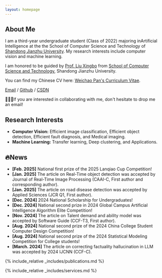 ```yaml
---
layout: homepage
---
```


## About Me

I am a third-year undergraduate student (Class of 2022) majoring in ​​Artificial Intelligence​​ at the the School of Computer Science and Technology of [Shandong Jianzhu University](https://www.sdjzu.edu.cn/). My research interests include computer vision and machine learning.

I am honored to be guided by [Prof. Liu Xingbo](https://www.sdjzu.edu.cn/jsjkx/info/1024/4415.htm) from [School of Computer Science and Technology](https://www.sdjzu.edu.cn/jsjkx/index.htm), Shandong Jianzhu University.

You can find my Chinese CV here: [Weichao Pan's Curriculum Vitae](../assets/Curriculum_Vitae_CN.pdf).

[Email](mailto:202211102025@stu.sdjzu.edu.cn) / [Github](https://github.com/JEFfersusu) / [CSDN](https://blog.csdn.net/weixin_73994643?type=blog)

🌟🌟🌟If you are interested in collaborating with me, don't hesitate to drop me an email!
## Research Interests

- **Computer Vision:** Efficient image classification, Efficient object detection, Efficient fault diagnosis, and Medical imaging.
- **Machine Learning:** Transfer learning, Deep clustering, and Applications.

## 🔥News

- **[Feb. 2025]** National first prize of the 2025 Lanqiao Cup Competition!
- **[Jan. 2025]** The article on Real-Time object detection was accepted by Journal of Real-Time Image Processing (CAAI-C, First author and corresponding author).
- **[Jan. 2025]** The article on road disease detection was accepted by Applied Sciences (JCR Q1, First author).
- **[Dec. 2024]** 2024 National Scholarship for Undergraduates!
- **[Dec. 2024]** National second prize in 2024 Global Campus Artificial Intelligence Algorithm Elite Competition!
- **[Nov. 2024]** The article on Talent demand and ability model was accepted by Software Guide (CCF-T3, First author).
- **[Aug. 2024]** National second prize of the 2024 China College Student Computer Design Competition!
- **[Aug. 2024]** National second prize of the 2024 Statistical Modeling Competition for College students!
- **[March. 2024]** The article on correcting factuality hallucination in LLM was accepted by 2024 IJCNN (CCF-C).

{% include_relative _includes/publications.md %}

{% include_relative _includes/services.md %}
